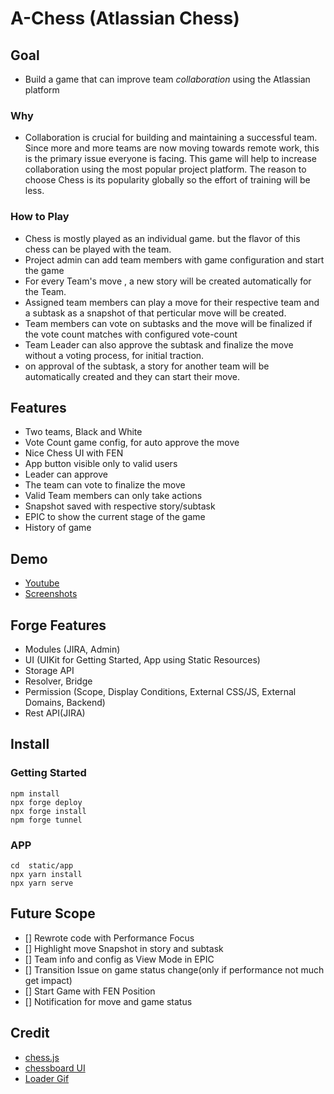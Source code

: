 # A-Chess (Atlassian Chess)

## Goal
- Build a game that can improve team *collaboration* using the Atlassian platform

### Why
- Collaboration is crucial for building and maintaining a successful team. Since more and more teams are now moving towards remote work, this is the primary issue everyone is facing. This game will help to increase collaboration using the most popular project platform. The reason to choose Chess is its popularity globally so the effort of training will be less.

### How to Play
- Chess is mostly played as an individual game. but the flavor of this chess can be played with the team. 
- Project admin can add team members with game configuration and start the game
- For every Team's move , a new story will be created automatically for the Team.
- Assigned team members can play a move for their respective team and a subtask as a snapshot of that perticular move will be created.
- Team members can vote on subtasks and the move will be finalized if the vote count matches with configured vote-count
- Team Leader can also approve the subtask and finalize the move without a voting process, for initial traction.
- on approval of the subtask, a story for another team will be automatically created and they can start their move.

## Features
- Two teams, Black and White
- Vote Count game config, for auto approve the move
- Nice Chess UI with FEN 
- App button visible only to valid users
- Leader can approve
- The team can vote to finalize the move
- Valid Team members can only take actions
- Snapshot saved with respective story/subtask
- EPIC to show the current stage of the game
- History of game


## Demo
- [Youtube](https://youtu.be/GWKi9FesqWU)
- [Screenshots](https://devpost.com/software/a-chess-atlassian-chess)

## Forge Features 
- Modules (JIRA, Admin)
- UI (UIKit for Getting Started, App using Static Resources)
- Storage API
- Resolver, Bridge
- Permission (Scope, Display Conditions,  External CSS/JS, External Domains, Backend)
- Rest API(JIRA)



## Install
### Getting Started
```
npm install
npx forge deploy
npx forge install
npm forge tunnel
```

### APP
```
cd  static/app
npx yarn install
npx yarn serve
```

## Future Scope
- [] Rewrote code with  Performance  Focus
- [] Highlight move Snapshot in story and subtask
- [] Team info and config as View Mode in EPIC
- [] Transition Issue on game status change(only if performance not much get impact)
- [] Start Game with FEN Position
- [] Notification for move and game status

## Credit
- [chess.js](https://github.com/jhlywa/chess.js)
- [chessboard UI](https://github.com/oakmac/chessboardjs/)
- [Loader Gif](https://levelup.gitconnected.com/9-different-css-only-animated-loader-with-font-awesome-a479894f7676)
